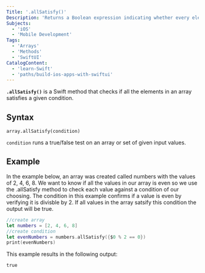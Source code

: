 ```yaml
---
Title: '.allSatisfy()'
Description: 'Returns a Boolean expression indicating whether every element of a sequence satisfies a given condition.'
Subjects:
  - 'iOS'
  - 'Mobile Development'
Tags:
  - 'Arrays'
  - 'Methods'
  - 'SwiftUI'
CatalogContent:
  - 'learn-Swift'
  - 'paths/build-ios-apps-with-swiftui'
---
```


**`.allSatisfy()`** is a Swift method that checks if all the elements in an array satisfies a given condition. 

## Syntax

```pseudo
array.allSatisfy(condition)
```

`condition` runs a true/false test on an array or set of given input values.

## Example

In the example below, an array was created called numbers with the values of 2, 4, 6, 8. We want to know if all the values in our array is even so we use the .allSatisfy method to check each value against a condition of our choosing. The condition in this example confirms if a value is even by verifying it is divisble by 2. If all values in the array satsify this condition the output will be true. 

```swift
//create array
let numbers = [2, 4, 6, 8]
//create condition
let evenNumbers = numbers.allSatisfy({$0 % 2 == 0})
print(evenNumbers)
```

This example results in the following output:

```shell
true
```

